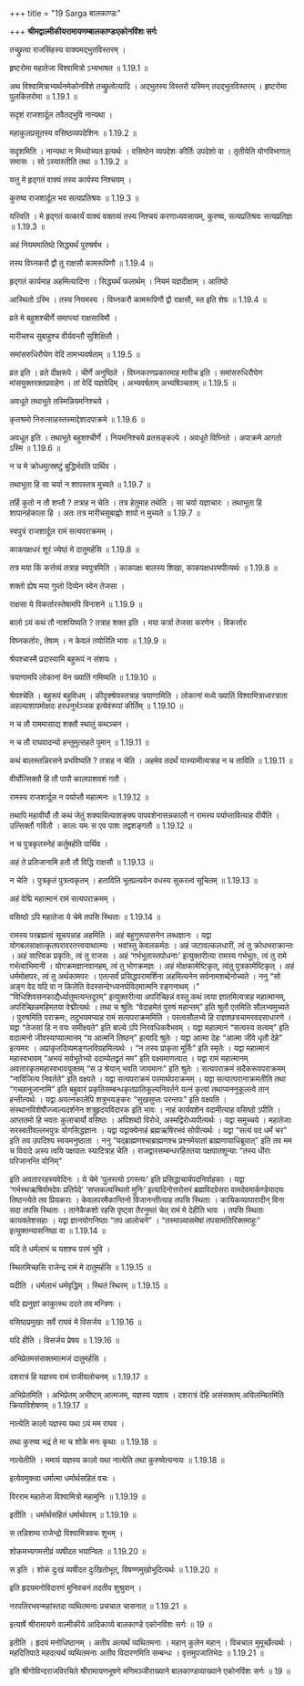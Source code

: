 +++
title = "19 Sarga बालकाण्डः"

+++
**श्रीमद्वाल्मीकीयरामायणम्बालकाण्डःएकोनविंशः सर्गः**

तच्छ्रुत्वा राजसिंहस्य वाक्यमद्भुतविस्तरम् ।

हृष्टरोमा महातेजा विश्वामित्रो ऽभ्यभाषत ॥ 1.19.1 ॥

अथ विश्वामित्राभ्यर्थनमेकोनविंशे तच्छ्रुत्वेत्यादि । अद्भुतस्य विस्तरो यस्मिन् तदद्भुतविस्तरम् । हृष्टरोमा पुलकितरोमा ॥ 1.19.1 ॥

सदृशं राजशार्दूल तवैतद्भुवि नान्यथा ।

महाकुलप्रसूतस्य वसिष्ठव्यपदेशिनः ॥ 1.19.2 ॥

सदृशमिति । नान्यथा न मिथ्योच्यत इत्यर्थः । वसिष्ठेन व्यपदेशः कीर्तिः उपदेशो वा । तृतीयेति योगविभागात् समासः । सो ऽस्यास्तीति तथा ॥ 1.19.2 ॥

यत्तु मे हृद्गतं वाक्यं तस्य कार्यस्य निश्चयम् ।

कुरुष्व राजशार्दूल भव सत्यप्रतिश्रवः ॥ 1.19.3 ॥

यत्त्विति । मे हृद्गतं यत्कार्यं वाक्यं वक्तव्यं तस्य निश्चयं करणाध्यवसायम्, कुरुष्व, सत्यप्रतिश्रवः सत्यप्रतिज्ञः ॥ 1.19.3 ॥

अहं नियममातिष्ठे सिद्ध्यर्थं पुरुषर्षभ ।

तस्य विघ्नकरौ द्वौ तु राक्षसौ कामरूपिणौ ॥ 1.19.4 ॥

हृद्गतं कार्यमाह अहमित्यादिना । सिद्ध्यर्थं फलार्थम् । नियमं यज्ञदीक्षाम् । आतिष्ठे

आस्थितो ऽस्मि । तस्य नियमस्य । विघ्नकरौ कामरूपिणौ द्वौ राक्षसौ, स्त इति शेषः ॥ 1.19.4 ॥

व्रते मे बहुशश्चीर्णे समाप्त्यां राक्षसाविमौ ।

मारीचश्च सुबाहुश्च वीर्यवन्तौ सुशिक्षितौ ।

समांसरुधिरौघेण वेदिं तामभ्यवर्षताम् ॥ 1.19.5 ॥

व्रत इति । व्रते दीक्षरूपे । चीर्णे अनुष्ठिते । विघ्नकरणप्रकारमाह मारीच इति । समांसरुधिरौघेण मांसयुक्तरक्तप्रवाहेण । तां वेदिं यज्ञवेदिम् । अभ्यवर्षताम् अभ्यषिञ्चताम् ॥ 1.19.5 ॥

अवधूते तथाभूते तस्मिन्नियमनिश्चये ।

कृतश्रमो निरुत्साहस्तस्माद्देशादपाक्रमे ॥ 1.19.6 ॥

अवधूत इति । तथाभूते बहुशश्चीर्णे । नियमनिश्चये व्रतसङ्कल्पे । अवधूते विघ्निते । अपाक्रमे आगतो ऽस्मि ॥ 1.19.6 ॥

न च मे क्रोधमुत्स्रष्टुं बुद्धिर्भवति पार्थिव ।

तथाभूता हि सा चर्या न शापस्तत्र मुच्यते ॥ 1.19.7 ॥

तर्हि कुतो न तौ शप्तौ ? तत्राह न चेति । तत्र हेतुमाह तथेति । सा चर्या यज्ञाचारः । तथाभूता हि शापानर्हकाला हि । अतः तत्र मारीचसुबाह्वोः शापो न मुच्यते ॥ 1.19.7 ॥

स्वपुत्रं राजशार्दूल रामं सत्यपराक्रमम् ।

काकपक्षधरं शूरं ज्येष्ठं मे दातुमर्हसि ॥ 1.19.8 ॥

तत्र मया किं कर्त्तव्यं तत्राह स्वपुत्रमिति । काकपक्षः बालस्य शिखा, काकपक्षधरमपीत्यर्थः ॥ 1.19.8 ॥

शक्तो ह्येष मया गुप्तो दिव्येन स्वेन तेजसा ।

राक्षसा ये विकर्तारस्तेषामपि विनाशने ॥ 1.19.9 ॥

बालो ऽयं कथं तौ नाशयिष्यति ? तत्राह शक्त इति । मया कर्त्रा तेजसा करणेन । विकर्त्तारः

विघ्नकर्तारः, तेषाम् । न केवलं तयोरिति भावः ॥ 1.19.9 ॥

श्रेयश्चास्मै प्रदास्यामि बहुरूपं न संशयः ।

त्रयाणामपि लोकानां येन ख्यातिं गमिष्यति ॥ 1.19.10 ॥

श्रेयश्चेति । बहुरूपं बहुविधम् । कीदृक्श्रेयस्तत्राह त्रयाणामिति । लोकानां मध्ये ख्यातिं विश्वामित्राध्वरत्राता अहल्याशापमोक्षदः हरधनुर्भञ्जक इत्येवंरूपां कीर्तिम् ॥ 1.19.10 ॥

न च तौ राममासाद्य शक्तौ स्थातुं कथञ्चन ।

न च तौ राघवादन्यो हन्तुमुत्सहते पुमान् ॥ 1.19.11 ॥

कथं बालस्तन्निरसने प्रभविष्यति ? तत्राह न चेति । अहमेव तदर्थं यास्यामीत्यत्राह न च ताविति ॥ 1.19.11 ॥

वीर्योत्सिक्तौ हि तौ पापौ कालपाशवशं गतौ ।

रामस्य राजशार्दूल न पर्याप्तौ महात्मनः ॥ 1.19.12 ॥

तथापि महावीर्यौ तौ कथं जेतुं शक्यावित्याशङ्क्य पापवशेनासन्नकालौ न रामस्य पर्याप्तावित्याह वीर्येति । उत्सिक्तौ गर्वितौ । कालः यमः स एव पाशः तद्वशङ्गतौ ॥ 1.19.12 ॥

न च पुत्रकृतस्नेहं कर्तुमर्हति पार्थिव ।

अहं ते प्रतिजानामि हतौ तौ विद्धि राक्षसौ ॥ 1.19.13 ॥

न चेति । पुत्रकृतं पुत्रत्वकृतम् । हताविति भूतप्रत्ययेन वधस्य सुकरत्वं सूचितम् ॥ 1.19.13 ॥

अहं वेद्मि महात्मानं रामं सत्यपराक्रमम् ।

वसिष्ठो ऽपि महातेजा ये चेमे तपसि स्थिताः ॥ 1.19.14 ॥

रामस्य परब्रह्मत्वं सूचयन्नाह अहमिति । अहं बहुगुरूपासनेन लब्धज्ञानः । यद्वा योगबलसाक्षात्कृतपरावरतत्त्वयाथात्म्यः । भवांस्तु केवलकर्मठः । अहं जटावल्कलधारीं, त्वं तु क्रोधभराक्रान्तः । अहं सात्त्विक प्रकृतिः, त्वं तु राजसः । अहं ‘गर्भभूतास्तपोधनाः’ इत्युक्तरीत्या रामस्य गर्भभूतः, त्वं तु रामे गर्भत्वाभिमानी । योगक्रमज्ञानवानहम्, त्वं तु भोगक्रमज्ञः । अहं मोक्षकामेष्टिकृत्, त्वंतु पुत्रकामेष्टिकृत् । अहं धर्ममोक्षपरः, त्वं तु अर्थकामपरः । एतत्सर्वं प्रसिद्धपरामर्शिना अहमित्यनेन सर्वनामशब्देनोच्यते । ननु “सो अङ्ग वेद यदि वा न किलेति वेदस्सन्देग्ध्यनर्घविदमात्मनि रङ्गनाथम् ।” “विधिशिवसनकाद्यैर्ध्यातुमत्यन्तदूरम्” इत्युक्तरीत्या अपरिच्छिन्नं वस्तु कथं त्वया ज्ञातमित्यत्राह महात्मानम्, अपरिच्छिन्नमहिमतया वेद्मीत्यर्थः । तथा च श्रुतिः “वेदाहमेतं पुरुषं महान्तम्” इति श्रुतौ एतमिति सौलभ्यमुच्यते । पुरुषमिति पराक्रमः, तदुभयमप्याह रामं सत्यपराक्रममिति । परत्वसौलभ्ये हि राज्ञश्छत्रचामरवदसाधारणे । यद्वा “तेजसां हि न वयः समीक्ष्यते” इति बाल्ये ऽपि निरवधिकवैभवम् । यद्वा महात्मानं “सत्यस्य सत्यम्” इति वदात्मनो जीवस्याप्यात्मानम् “य आत्मनि तिष्ठन्” इत्यादि श्रुतेः । यद्वा आत्मा देहः “आत्मा जीवे धृतौ देहे” इत्यमरः । अप्राकृतदिव्यमङ्गलविग्रहमित्यर्थः । “न तस्य प्राकृता मूर्तिः” इति स्मृतेः । यद्वा महात्मानं महास्वभावम् “अभयं सर्वभूतेभ्यो ददाम्येतद्व्रतं मम” इति वक्ष्यमाणत्वात् । यद्वा रामं महात्मानम् अवतारकृतमहास्वभावयुक्तम् “स उ श्रेयान् भवति जायमानः” इति श्रुतेः । सत्यपराक्रमं सदैकरूपपराक्रमम् “नाविजित्य निवर्तते” इति वक्ष्यते । यद्वा सत्यपराक्रमं परमार्थपराक्रमम् । यद्वा सत्यात्परानाक्रमतीति तथा “गच्छानुजानामि” इति बहुवारं प्रकृतिसम्बन्धकृतप्रातिकूल्यनिवर्तने यत्नं कृत्वां तथाप्यननुकूलत्वे तान् हन्तीत्यर्थः । यद्वा अयत्नकालेपि शत्रुभयङ्करः “सुखसुप्तः परन्तपः” इति वक्ष्यति । संस्थानविशेषौज्ज्वल्यदर्शनेन शत्रुहृदयविदारक इति भावः । नाहं कार्यवशेन वदामीत्याह वसिष्ठो ऽपीति । आप्ततमो हि भवतः कुलाचार्यो वसिष्ठः । अपिशब्दो विरोधे, अस्मद्विरोध्यपीत्यर्थः । यद्वा समुच्चये । महातेजाः सरस्वतीवल्लभपुत्रः योगसिद्धज्ञानः । यद्वा यद्वाक्येनाहं ब्रह्मऋषिरभवं सोपीत्यर्थः । यद्वा “सत्यं वद धर्मं चर” इति तव उपदिश्य स्वयमनुष्ठाता । ननु “यद्ब्राह्मणश्चाब्राह्मणश्च प्रश्नमेयातां ब्राह्मणायाधिब्रूयात्” इति तव मम च विवादे अस्य त्वयि पक्षपातः स्यादित्राह चेति । राजद्वारसम्बन्धरहिततया पक्षपातशून्याः “तस्य धीराः परिजानन्ति योनिम्”

इति अवताररहस्यवेदिनः । ये चेमे ‘पुलस्त्यो ऽगस्त्यः’ इति प्रसिद्धाचार्यपदनिर्वाहकाः । यद्वा ‘गर्भस्थऋषिर्वामदेवः प्रतिपेदे’ ‘सप्तकल्पस्थितो मुनिः’ इत्यादिनोत्तरोत्तरं ब्रह्मविदग्रेसरा वामदेवमार्कण्डेयादयः तिष्ठन्त्येते तव प्रियकराः । केवलपरमैकान्तिनो विजानन्तीत्याह तपसि स्थिताः । कायिकव्यापारादीन् विना सदा तपसि स्थिताः । तानेकैकशो रहसि पृष्ट्वा तैरनुमतं चेत् रामं मे देहीति भावः । तपसि स्थिताः कायक्लेशसहाः । यद्वा ज्ञानयोगनिष्ठाः “तप आलोचने” । “तस्मान्न्यासमेषां तपसामतिरिक्तमाहुः” इत्युक्तन्यासनिष्ठा वा ॥ 1.19.14 ॥

यदि ते धर्मलाभं च यशश्च परमं भुवि ।

स्थितमिच्छसि राजेन्द्र रामं मे दातुमर्हसि ॥ 1.19.15 ॥

यदीति । धर्मलाभं धर्मवृद्धिम् । स्थितं स्थिरम् ॥ 1.19.15 ॥

यदि ह्यनुज्ञां काकुत्स्थ ददते तव मन्त्रिणः ।

वसिष्ठप्रमुखाः सर्वे राघवं मे विसर्जय ॥ 1.19.16 ॥

यदि हीति । विसर्जय प्रेषय ॥ 1.19.16 ॥

अभिप्रेतमसंसक्तमात्मजं दातुमर्हसि ।

दशरात्रं हि यज्ञस्य रामं राजीवलोचनम् ॥ 1.19.17 ॥

अभिप्रेतमिति । अभिप्रेतम् अभीष्टम् आत्मजम्, यज्ञस्य यज्ञाय । दशरात्रं देहि असंसक्तम् अविलम्बितमिति क्रियाविशेषणम् ॥ 1.19.17 ॥

नात्येति कालो यज्ञस्य यथा ऽयं मम राघव ।

तथा कुरुष्व भद्रं ते मा च शोके मनः कृथाः ॥ 1.19.18 ॥

नात्येतीति । ममायं यज्ञस्य कालो यथा नात्येति तथा कुरुष्वेत्यन्वयः ॥ 1.19.18 ॥

इत्येवमुक्त्वा धर्मात्मा धर्मार्थसहितं वचः ।

विरराम महातेजा विश्वामित्रो महामुनिः ॥ 1.19.19 ॥

इतीति । धर्मार्थसहितं धर्मार्थपरम् ॥ 1.19.19 ॥

स तन्निशम्य राजेन्द्रो विश्वामित्रवचः शुभम् ।

शोकमभ्यगमत्तीव्रं व्यषीदत भयान्वितः ॥ 1.19.20 ॥

स इति । शोकं दुःखं व्यषीदत दुःखितोभूत्, विषण्णमुखोभूदित्यर्थः ॥ 1.19.20 ॥

इति हृदयमनोविदारणं मुनिवचनं तदतीव शुश्रुवान् ।

नरपतिरभवन्महांस्तदा व्यथितमनाः प्रचचाल चासनात् ॥ 1.19.21 ॥

इत्यार्षे श्रीरामायणे वाल्मीकीये आदिकाव्ये बालकाण्डे एकोनविंशः सर्गः ॥ 19 ॥

इतीति । हृदयं मनोधिष्ठानम् । अतीव अत्यर्थं व्यथितमनाः । महान् कुलेन महान् । विचचाल मुमूर्च्छेत्यर्थः । महदितिपाठे महदत्यर्थं व्यथितमनाः अतीव विदारणमिति सम्बन्धः । वृत्तमुपजातिभेदः ॥ 1.19.21 ॥

इति श्रीगोविन्दराजविरचिते श्रीरामायणभूषणे मणिमञ्जीराख्याने बालकाण्डव्याख्याने एकोनविंशः सर्गः ॥ 19 ॥
